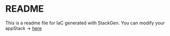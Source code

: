 # README
This is a readme file for IaC generated with StackGen.
You can modify your appStack -> [here](http://main.dev.stackgen.com/appstacks/98b4c1f6-249b-4e3e-ab84-7e2293dd7315)
